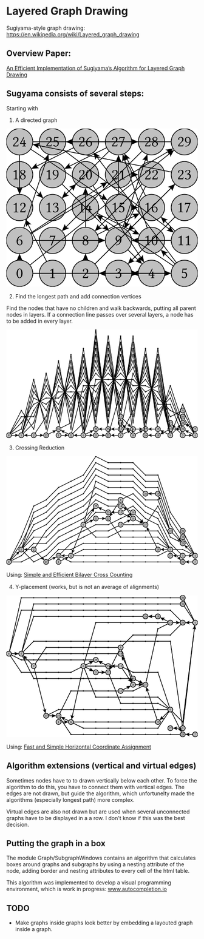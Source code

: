 # Layered Graph Drawing
Sugiyama-style graph drawing: https://en.wikipedia.org/wiki/Layered_graph_drawing

## Overview Paper:
[An Efficient Implementation of Sugiyama’s
Algorithm for Layered Graph Drawing](https://www.elibm.org/ft/10011396000)

## Sugyama consists of several steps:

Starting with

1. A directed graph

![Initial graph](https://raw.githubusercontent.com/BeFunctional/layered-graph-drawing/main/graphs/g0.svg)

2. Find the longest path and add connection vertices

Find the nodes that have no children and walk backwards, putting all parent nodes in layers.
If a connection line passes over several layers, a node has to be added in every layer.

![Longest path](https://raw.githubusercontent.com/BeFunctional/layered-graph-drawing/main/graphs/g1.svg)

3. Crossing Reduction

![Crossing reduction](https://raw.githubusercontent.com/BeFunctional/layered-graph-drawing/main/graphs/g2.svg)

Using: [Simple and Eﬃcient Bilayer Cross Counting](http://ls11-www.cs.tu-dortmund.de/downloads/papers/BJM04.pdf)

4. Y-placement (works, but is not an average of alignments)

![y placement](https://raw.githubusercontent.com/BeFunctional/layered-graph-drawing/main/graphs/g3.svg)

Using: [Fast and Simple Horizontal Coordinate Assignment](https://arxiv.org/abs/2008.01252)

## Algorithm extensions (vertical and virtual edges)

Sometimes nodes have to to drawn vertically below each other. To force the algorithm to do this, you have to connect them with vertical edges. The edges are not drawn, but guide the algorithm, which unfortunelty made the algorithms (especially longest path) more complex.

Virtual edges are also not drawn but are used when several unconnected graphs have to be displayed in a a row. I don't know if this was the best decision.

## Putting the graph in a box

The module Graph/SubgraphWindows contains an algorithm that calculates boxes around graphs and subgraphs by using a nesting attribute of the node, adding border and nesting attributes to every cell of the html table.

This algorithm was implemented to develop a visual programming environment, which is work in progress: www.autocompletion.io

## TODO
 * Make graphs inside graphs look better by embedding a layouted graph inside a graph.

